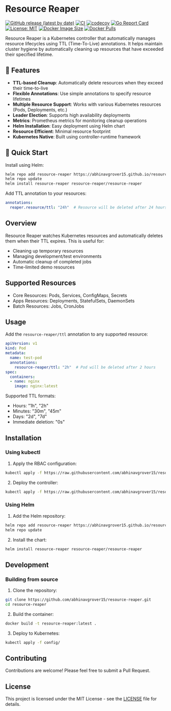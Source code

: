 # Resource Reaper

[![GitHub release (latest by date)](https://img.shields.io/github/v/release/abhinavgrover15/resource-reaper)](https://github.com/abhinavgrover15/resource-reaper/releases)
[![CI](https://github.com/abhinavgrover15/resource-reaper/actions/workflows/ci.yml/badge.svg)](https://github.com/abhinavgrover15/resource-reaper/actions/workflows/ci.yml)
[![codecov](https://codecov.io/gh/abhinavgrover15/resource-reaper/branch/main/graph/badge.svg)](https://codecov.io/gh/abhinavgrover15/resource-reaper)
[![Go Report Card](https://goreportcard.com/badge/github.com/abhinavgrover15/resource-reaper)](https://goreportcard.com/report/github.com/abhinavgrover15/resource-reaper)
[![License: MIT](https://img.shields.io/badge/License-MIT-yellow.svg)](https://opensource.org/licenses/MIT)
[![Docker Image Size](https://ghcr-badge.egpl.dev/abhinavgrover15/resource-reaper/size)](https://github.com/abhinavgrover15/resource-reaper/pkgs/container/resource-reaper)
[![Docker Pulls](https://ghcr-badge.egpl.dev/abhinavgrover15/resource-reaper/pulls)](https://github.com/abhinavgrover15/resource-reaper/pkgs/container/resource-reaper)

Resource Reaper is a Kubernetes controller that automatically manages resource lifecycles using TTL (Time-To-Live) annotations. It helps maintain cluster hygiene by automatically cleaning up resources that have exceeded their specified lifetime.

## 🌟 Features

- **TTL-based Cleanup**: Automatically delete resources when they exceed their time-to-live
- **Flexible Annotations**: Use simple annotations to specify resource lifetimes
- **Multiple Resource Support**: Works with various Kubernetes resources (Pods, Deployments, etc.)
- **Leader Election**: Supports high availability deployments
- **Metrics**: Prometheus metrics for monitoring cleanup operations
- **Helm Installation**: Easy deployment using Helm chart
- **Resource Efficient**: Minimal resource footprint
- **Kubernetes Native**: Built using controller-runtime framework

## 🚀 Quick Start

Install using Helm:

```bash
helm repo add resource-reaper https://abhinavgrover15.github.io/resource-reaper
helm repo update
helm install resource-reaper resource-reaper/resource-reaper
```

Add TTL annotation to your resources:

```yaml
annotations:
  reaper.resource/ttl: "24h"  # Resource will be deleted after 24 hours
```

## Overview

Resource Reaper watches Kubernetes resources and automatically deletes them when their TTL expires. This is useful for:
- Cleaning up temporary resources
- Managing development/test environments
- Automatic cleanup of completed jobs
- Time-limited demo resources

## Supported Resources

- Core Resources: Pods, Services, ConfigMaps, Secrets
- Apps Resources: Deployments, StatefulSets, DaemonSets
- Batch Resources: Jobs, CronJobs

## Usage

Add the `resource-reaper/ttl` annotation to any supported resource:

```yaml
apiVersion: v1
kind: Pod
metadata:
  name: test-pod
  annotations:
    resource-reaper/ttl: "2h"  # Pod will be deleted after 2 hours
spec:
  containers:
  - name: nginx
    image: nginx:latest
```

Supported TTL formats:
- Hours: "1h", "2h"
- Minutes: "30m", "45m"
- Days: "2d", "7d"
- Immediate deletion: "0s"

## Installation

### Using kubectl

1. Apply the RBAC configuration:
```bash
kubectl apply -f https://raw.githubusercontent.com/abhinavgrover15/resource-reaper/main/config/rbac.yaml
```

2. Deploy the controller:
```bash
kubectl apply -f https://raw.githubusercontent.com/abhinavgrover15/resource-reaper/main/config/deployment.yaml
```

### Using Helm

1. Add the Helm repository:
```bash
helm repo add resource-reaper https://abhinavgrover15.github.io/resource-reaper
helm repo update
```

2. Install the chart:
```bash
helm install resource-reaper resource-reaper/resource-reaper
```

## Development

### Building from source

1. Clone the repository:
```bash
git clone https://github.com/abhinavgrover15/resource-reaper.git
cd resource-reaper
```

2. Build the container:
```bash
docker build -t resource-reaper:latest .
```

3. Deploy to Kubernetes:
```bash
kubectl apply -f config/
```

## Contributing

Contributions are welcome! Please feel free to submit a Pull Request.

## License

This project is licensed under the MIT License - see the [LICENSE](LICENSE) file for details.
